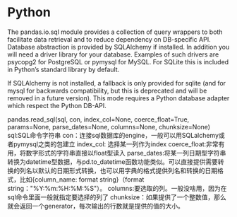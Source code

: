 # Python

The pandas.io.sql module provides a collection of query wrappers to both facilitate data retrieval and to reduce dependency on DB-specific API. 
Database abstraction is provided by SQLAlchemy if installed. 
In addition you will need a driver library for your database. 
Examples of such drivers are psycopg2 for PostgreSQL or pymysql for MySQL. 
For SQLite this is included in Python’s standard library by default. 



If SQLAlchemy is not installed, a fallback is only provided for sqlite (and for mysql for backwards compatibility, but this is deprecated and will be removed in a future version). 
This mode requires a Python database adapter which respect the Python DB-API.



pandas.read_sql(sql, con, index_col=None, coerce_float=True, params=None, parse_dates=None, columns=None, chunksize=None)
sql:SQL命令字符串
con：连接sql数据库的engine，一般可以用SQLalchemy或者pymysql之类的包建立
index_col: 选择某一列作为index
coerce_float:非常有用，将数字形式的字符串直接以float型读入
parse_dates:将某一列日期型字符串转换为datetime型数据，与pd.to_datetime函数功能类似。可以直接提供需要转换的列名以默认的日期形式转换，也可以用字典的格式提供列名和转换的日期格式，比如{column_name: format string}（format string："%Y:%m:%H:%M:%S"）。
columns:要选取的列。一般没啥用，因为在sql命令里面一般就指定要选择的列了
chunksize：如果提供了一个整数值，那么就会返回一个generator，每次输出的行数就是提供的值的大小。

